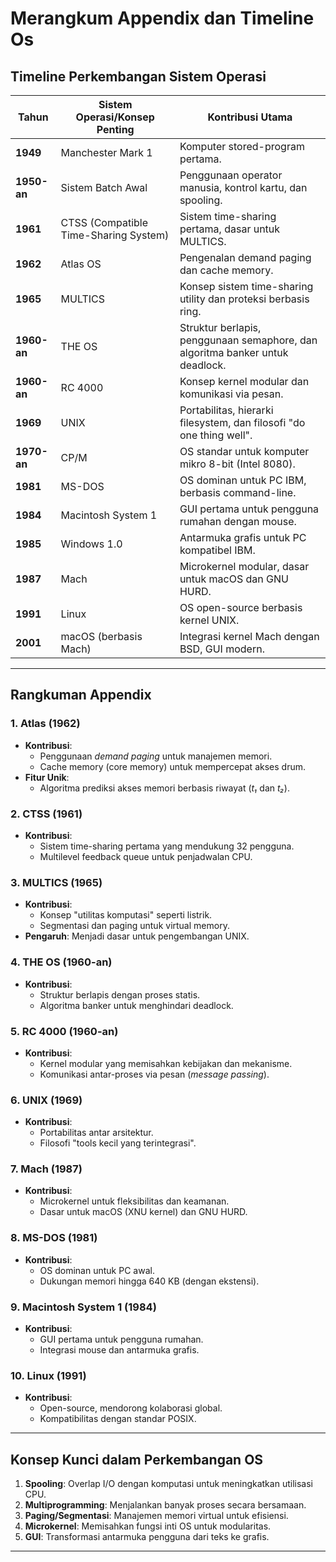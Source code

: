 # Merangkum Appendix dan Timeline Os
## Timeline Perkembangan Sistem Operasi

| Tahun      | Sistem Operasi/Konsep Penting                                     | Kontribusi Utama                                                                 |
|------------|-------------------------------------------------------------------|---------------------------------------------------------------------------------|
| **1949**   | Manchester Mark 1                                                 | Komputer stored-program pertama.                                                |
| **1950-an**| Sistem Batch Awal                                                 | Penggunaan operator manusia, kontrol kartu, dan spooling.                       |
| **1961**   | CTSS (Compatible Time-Sharing System)                             | Sistem time-sharing pertama, dasar untuk MULTICS.                               |
| **1962**   | Atlas OS                                                          | Pengenalan demand paging dan cache memory.                                      |
| **1965**   | MULTICS                                                           | Konsep sistem time-sharing utility dan proteksi berbasis ring.                   |
| **1960-an**| THE OS                                                            | Struktur berlapis, penggunaan semaphore, dan algoritma banker untuk deadlock.  |
| **1960-an**| RC 4000                                                           | Konsep kernel modular dan komunikasi via pesan.                                 |
| **1969**   | UNIX                                                              | Portabilitas, hierarki filesystem, dan filosofi "do one thing well".            |
| **1970-an**| CP/M                                                              | OS standar untuk komputer mikro 8-bit (Intel 8080).                             |
| **1981**   | MS-DOS                                                            | OS dominan untuk PC IBM, berbasis command-line.                                 |
| **1984**   | Macintosh System 1                                                | GUI pertama untuk pengguna rumahan dengan mouse.                                |
| **1985**   | Windows 1.0                                                       | Antarmuka grafis untuk PC kompatibel IBM.                                       |
| **1987**   | Mach                                                              | Microkernel modular, dasar untuk macOS dan GNU HURD.                            |
| **1991**   | Linux                                                             | OS open-source berbasis kernel UNIX.                                            |
| **2001**   | macOS (berbasis Mach)                                             | Integrasi kernel Mach dengan BSD, GUI modern.                                   |

---

## Rangkuman Appendix

### 1. **Atlas (1962)**
   - **Kontribusi**:  
     - Penggunaan *demand paging* untuk manajemen memori.  
     - Cache memory (core memory) untuk mempercepat akses drum.  
   - **Fitur Unik**:  
     - Algoritma prediksi akses memori berbasis riwayat (*t₁* dan *t₂*).  

### 2. **CTSS (1961)**
   - **Kontribusi**:  
     - Sistem time-sharing pertama yang mendukung 32 pengguna.  
     - Multilevel feedback queue untuk penjadwalan CPU.  

### 3. **MULTICS (1965)**
   - **Kontribusi**:  
     - Konsep "utilitas komputasi" seperti listrik.  
     - Segmentasi dan paging untuk virtual memory.  
   - **Pengaruh**: Menjadi dasar untuk pengembangan UNIX.  

### 4. **THE OS (1960-an)**
   - **Kontribusi**:  
     - Struktur berlapis dengan proses statis.  
     - Algoritma banker untuk menghindari deadlock.  

### 5. **RC 4000 (1960-an)**
   - **Kontribusi**:  
     - Kernel modular yang memisahkan kebijakan dan mekanisme.  
     - Komunikasi antar-proses via pesan (*message passing*).  

### 6. **UNIX (1969)**
   - **Kontribusi**:  
     - Portabilitas antar arsitektur.  
     - Filosofi "tools kecil yang terintegrasi".  

### 7. **Mach (1987)**
   - **Kontribusi**:  
     - Microkernel untuk fleksibilitas dan keamanan.  
     - Dasar untuk macOS (XNU kernel) dan GNU HURD.  

### 8. **MS-DOS (1981)**
   - **Kontribusi**:  
     - OS dominan untuk PC awal.  
     - Dukungan memori hingga 640 KB (dengan ekstensi).  

### 9. **Macintosh System 1 (1984)**
   - **Kontribusi**:  
     - GUI pertama untuk pengguna rumahan.  
     - Integrasi mouse dan antarmuka grafis.  

### 10. **Linux (1991)**
   - **Kontribusi**:  
     - Open-source, mendorong kolaborasi global.  
     - Kompatibilitas dengan standar POSIX.  

---

## Konsep Kunci dalam Perkembangan OS
1. **Spooling**: Overlap I/O dengan komputasi untuk meningkatkan utilisasi CPU.  
2. **Multiprogramming**: Menjalankan banyak proses secara bersamaan.  
3. **Paging/Segmentasi**: Manajemen memori virtual untuk efisiensi.  
4. **Microkernel**: Memisahkan fungsi inti OS untuk modularitas.  
5. **GUI**: Transformasi antarmuka pengguna dari teks ke grafis.  

---

